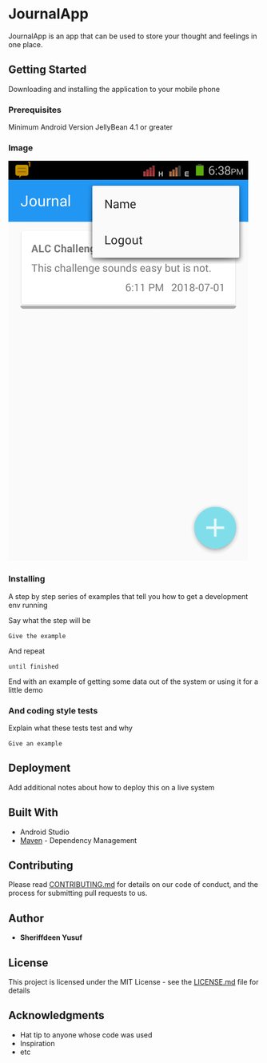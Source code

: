 # JournalApp

JournalApp is an app that can be used to store your thought and feelings in one place. 

## Getting Started
Downloading and installing the application to your mobile phone

### Prerequisites
Minimum Android Version JellyBean 4.1 or greater

### Image
![Journal](https://github.com/shibzee/JournalApp/blob/master/Screenshot_2018-07-01-18-38-06.png)

### Installing

A step by step series of examples that tell you how to get a development env running

Say what the step will be

```
Give the example
```

And repeat

```
until finished
```

End with an example of getting some data out of the system or using it for a little demo


### And coding style tests

Explain what these tests test and why

```
Give an example
```

## Deployment

Add additional notes about how to deploy this on a live system

## Built With

* Android Studio
* [Maven](https://maven.apache.org/) - Dependency Management

## Contributing

Please read [CONTRIBUTING.md](https://gist.github.com/PurpleBooth/b24679402957c63ec426) for details on our code of conduct, and the process for submitting pull requests to us.

## Author

* **Sheriffdeen Yusuf** 

## License

This project is licensed under the MIT License - see the [LICENSE.md](LICENSE.md) file for details

## Acknowledgments

* Hat tip to anyone whose code was used
* Inspiration
* etc

